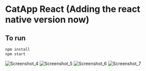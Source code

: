 # CatApp React (Adding the react native version now)

## To run

```js
npm install
npm start
```

![Screenshot_4](https://user-images.githubusercontent.com/72326632/182842610-b0fd7aaa-f788-4741-a20e-a27d879a5459.png)
![Screenshot_5](https://user-images.githubusercontent.com/72326632/182842624-31778080-b27b-4f30-8148-99bd0fa400cc.png)
![Screenshot_6](https://user-images.githubusercontent.com/72326632/182842632-8d93db64-fb80-42f0-bcce-d82bb17319c8.png)
![Screenshot_7](https://user-images.githubusercontent.com/72326632/182842658-97e0d977-1ad0-4203-bdb8-c3963eec48af.png)
